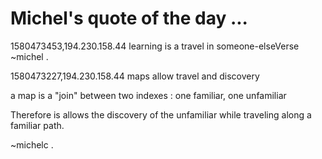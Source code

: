 # Michel's quote of the day ...

1580473453,194.230.158.44
learning is a travel in someone-elseVerse
~michel
.

1580473227,194.230.158.44
maps allow travel and discovery

a map is a "join" between two indexes : one familiar, one unfamiliar

Therefore is allows the discovery of the unfamiliar while traveling along
a familiar path.

~michelc
.


